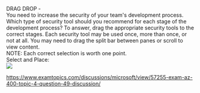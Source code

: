 DRAG DROP -<br/>You need to increase the security of your team's development process.<br/>Which type of security tool should you recommend for each stage of the development process? To answer, drag the appropriate security tools to the correct stages. Each security tool may be used once, more than once, or not at all. You may need to drag the split bar between panes or scroll to view content.<br/>NOTE: Each correct selection is worth one point.<br/>Select and Place:<br/><img src="https://www.examtopics.com/assets/media/exam-media/04257/0019600001.jpg" class="in-exam-image"/><br/><p><a href="https://www.examtopics.com/discussions/microsoft/view/57255-exam-az-400-topic-4-question-49-discussion/">https://www.examtopics.com/discussions/microsoft/view/57255-exam-az-400-topic-4-question-49-discussion/</a></p><script src="https://giscus.app/client.js"                    data-repo="azsamples/az204"                    data-repo-id="R_kgDOMRXzDQ"                    data-category="General"                    data-category-id="DIC_kwDOMRXzDc4Cgi27"                    data-mapping="pathname"                    data-strict="0"                    data-reactions-enabled="0"                    data-emit-metadata="0"                    data-input-position="bottom"                    data-theme="preferred_color_scheme"                    data-lang="en"                    crossorigin="anonymous"                    async>                    </script>